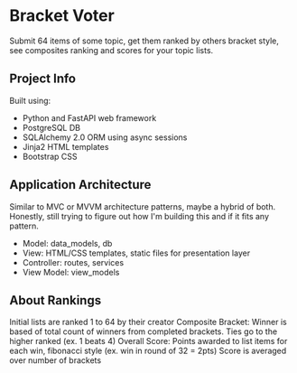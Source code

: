 # Bracket Voter
Submit 64 items of some topic, get them ranked by others bracket style, see composites ranking and scores for your topic lists.

## Project Info
Built using:
* Python and FastAPI web framework
* PostgreSQL DB
* SQLAlchemy 2.0 ORM using async sessions
* Jinja2 HTML templates
* Bootstrap CSS

## Application Architecture
Similar to MVC or MVVM architecture patterns, maybe a hybrid of both.
Honestly, still trying to figure out how I'm building this and if it fits any pattern.
* Model: data_models, db
* View:  HTML/CSS templates, static files for presentation layer
* Controller: routes, services
* View Model:  view_models

## About Rankings
Initial lists are ranked 1 to 64 by their creator
Composite Bracket: Winner is based of total count of winners from completed brackets. 
    Ties go to the higher ranked (ex. 1 beats 4)
Overall Score: Points awarded to list items for each win, fibonacci style (ex. win in round of 32 = 2pts)
    Score is averaged over number of brackets

